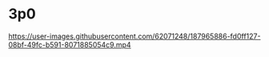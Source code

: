 # 3p0


https://user-images.githubusercontent.com/62071248/187965886-fd0ff127-08bf-49fc-b591-8071885054c9.mp4
